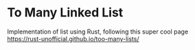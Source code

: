 # To Many Linked List

Implementation of list using Rust, following this super cool page 
https://rust-unofficial.github.io/too-many-lists/ 
